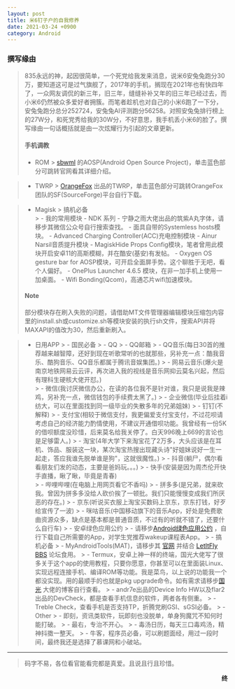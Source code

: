 ```yaml
---
layout: post
title: 米6钉子户的自我修养
date: 2021-03-24 +0900
category: Android
---
```

### 撰写缘由
> 835永远的神，起因很简单，一个死党给我发来消息，说米6安兔兔跑分30万，要知道这可是过气旗舰了，2017年的手机，搁现在2021年也有快四年了，一众网友调侃的新三年，旧三年，缝缝补补又年的旧三年已经过去，而小米6仍然被众多爱好者拥簇。而笔者趁机也对自己的小米6跑了一下分，安兔兔跑分总分252724，安兔兔AI评测跑分56258。对照安兔兔排行榜上的27W分，和死党秀给我的30W分，不好意思，我手机丢小米6的脸了。撰写缘由一句话概括就是由一次炫耀行为引起的文章更新。
> #### 手机调教
>  - ROM 
     > [sbwml](https://www.cooluc.com/aosp.html) 的AOSP(Android Open Source Project)，单击蓝色部分可跳转官网看其详细介绍。 
     
> - TWRP 
    > [OrangeFox](https://sourceforge.net/projects/orangefox/files/sagit/) 出品的TWRP，单击蓝色部分可跳转OrangeFox团队的SF(SourceForge)平台自行下载。
    
> - Magisk
    > 搞机必备<br/>
    > - 我的常用模块
>       -  NDK 系列
>       -  宁静之雨大佬出品的筑紫A丸字体，请移步其微信公众号自行搜索查找。
>       -  面具自带的Systemless hosts模块。
>       - Advanced Charging Controller(ACC)充电控制模块
>       - Ainur Narsil音质提升模块
>       - MagiskHide Props Config模块，笔者曾用此模块开启安卓11的高斯模糊，并在酷安(基安)有发帖。
>       - Oxygen OS gesture bar for AOSP模块，可开启全面屏手势。这个聊胜于无吧，看个人偏好。
>       - OnePlus Launcher 4.6.5 模块，在非一加手机上使用一加桌面。
>       - Wifi Bonding(Qcom)，高通芯片wifi加速模块。
> #### Note
> 部分模块存在刷入失败的问题，请借助MT文件管理器编辑模块压缩包内容里的install.sh或customize.sh等模块安装的执行sh文件，搜索API并将MAXAPI的值改为30，然后重新刷入。

>   - 日用APP
    > - 国民必备
      >     - QQ
      >     - QQ邮箱
      >     - QQ音乐(每日30首的推荐越来越智障，还好到现在听歌常听的也就那些，另补充一点：酷我音乐、酷狗音乐、QQ音乐都属于腾讯音娱集团。)
      >     - 网易云音乐(爆火是南京地铁网易云云评，再次进入我的视线是音乐网抑云莫名兴起，然后有理科生硬核大佬开怼。)   
      >     - 微信(我讨厌微信办公，在读的各位我不是针对谁，我只是说我是辣鸡，另补充一点，微信钱包的手续费太黑了。)
      >     - 企业微信(毕业后挂着i纺大，可以在里面找到同一级毕业的失散多年的兄弟姐妹)
      >     - 钉钉(不解释)
      >     - 支付宝(相较于微信支付，我更偏爱支付宝支付，不过花呗请考虑自己的经济能力酌情使用，不建议开通借呗功能。我曾经有一份5K的借呗额度没珍惜，后来莫名给我关停了。白天996晚上669的言论也是足够雷人。)
      >     - 淘宝(4年大学下来淘宝花了2万多，大头应该是在耳机、饰品、服装这一块，某次淘宝热搜出现藏头诗"好姐妹说好一生一起走，答应我谁先脱单谁是狗"，这就很魔性。)
      >     - 抖音(躺尸，偶尔看看朋友们发的动态，主要是爸妈玩。。。)
      >     - 快手(安装是因为周杰伦开快手直播，瞅了瞅，毕竟是青春)   
      >     - 哔哩哔哩(在电脑上用网页看它不香吗)
      >     - 拼多多(是兄弟，就来砍我。曾因为拼多多没给人砍价挨了一顿批。我们只能慢慢变成我们所厌恶的存在。)
      >     - 京东(听说买衣服上淘宝买数码上京东，京东打钱，好歹给宣传了一波)
      >     - 咪咕音乐(中国移动旗下的音乐App，好处是免费歌曲资源众多，缺点是基本都是普通音质，不过有的听就不错了，还要什么自行车)
      > - 安卓绿色应用公约
      >     - 请移步[Android绿色应用公约](https://green-android.org/) ，自行下载自己所需要的App，对学生党推荐wakeup课程表App。
      > - 搞机必备
      >     - MyAndroidTools(MAT)，请移步其 [官网](https://www.myandroidtools.com/) 并结合 [LetItFly BBS](https://bbs.letitfly.me) 论坛食用。
      >     - Termux，安卓上神一样的终端，国光大佬写了很多关于这个app的使用教程，只要你愿意，你甚至可以在里面装Linux、实现远程连接手机、编译ROM等功能。我是菜鸟，以上说的功能我一个都没实现。用的最顺手的也就是pkg upgrade命令。如有需求请移步[国光](https://www.sqlsec.com/2018/05/termux.html) 大佬的博客自行查看。
      >     - andr7e出品的Device Info HW以及flar2出品的DevCheck，都是查看手机信息的软件，两者各有侧重。
      >     - Treble Check，查看手机是否支持TP，折腾党刷GSI、sGSI必备。 
      > - Other
      >     - 即刻，资讯类软件，玩即刻也没脱单，单身狗魔咒不知何时能打破。
      >     - 最右，专治不开心。
      >     - 毒汤日历，每天三口毒鸡汤，精神抖擞一整天。
      >     - 牛客，程序员必备，可以刷题面经，用过一段时间，最终我还是选择了慕课网和小破站。
      
---
>码字不易，各位看官能看完都是真爱。且说且行且珍惜。
<p align="right"><strong>终</strong></p>